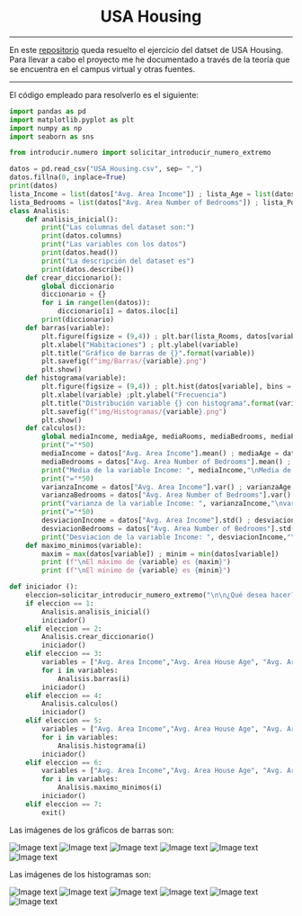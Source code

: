<h1 align="center">USA Housing</h1>

---
En este [repositorio](https://github.com/Diegodesantos1/USA_housing) queda resuelto el ejercicio del datset de USA Housing. Para llevar a cabo el proyecto me he documentado a través de la teoría que se encuentra en el campus virtual y otras fuentes.
***

El código empleado para resolverlo es el siguiente: 

```python
import pandas as pd
import matplotlib.pyplot as plt
import numpy as np
import seaborn as sns

from introducir.numero import solicitar_introducir_numero_extremo

datos = pd.read_csv("USA_Housing.csv", sep= ",")
datos.fillna(0, inplace=True)
print(datos)
lista_Income = list(datos["Avg. Area Income"]) ; lista_Age = list(datos["Avg. Area House Age"]) ; lista_Rooms = list(datos["Avg. Area Number of Rooms"])
lista_Bedrooms = list(datos["Avg. Area Number of Bedrooms"]) ; lista_Population = list(datos["Area Population"]) ; lista_Price = list(datos["Price"]) ; lista_Address = list(datos["Address"])
class Analisis:
    def analisis_inicial():
        print("Las columnas del dataset son:")
        print(datos.columns)
        print("Las variables con los datos")
        print(datos.head())
        print("La descripción del dataset es")
        print(datos.describe())
    def crear_diccionario():
        global diccionario
        diccionario = {}
        for i in range(len(datos)):
            diccionario[i] = datos.iloc[i]
        print(diccionario)
    def barras(variable):
        plt.figure(figsize = (9,4)) ; plt.bar(lista_Rooms, datos[variable] , color= "green")
        plt.xlabel("Habitaciones") ; plt.ylabel(variable)
        plt.title("Gráfico de barras de {}".format(variable))
        plt.savefig(f"img/Barras/{variable}.png")
        plt.show()
    def histograma(variable):
        plt.figure(figsize = (9,4)) ; plt.hist(datos[variable], bins = 50, color= "green")
        plt.xlabel(variable) ;plt.ylabel("Frecuencia")
        plt.title("Distribución variable {} con histograma".format(variable))
        plt.savefig(f"img/Histogramas/{variable}.png")
        plt.show()
    def calculos():
        global mediaIncome, mediaAge, mediaRooms, mediaBedrooms, mediaPopulation, mediaPrice
        print("="*50)
        mediaIncome = datos["Avg. Area Income"].mean() ; mediaAge = datos["Avg. Area House Age"].mean() ; mediaRooms = datos["Avg. Area Number of Rooms"].mean()
        mediaBedrooms = datos["Avg. Area Number of Bedrooms"].mean() ; mediaPopulation = datos["Area Population"].mean() ; mediaPrice = datos["Price"].mean()
        print("Media de la variable Income: ", mediaIncome,"\nMedia de la variable Age: ", mediaAge,"\nMedia de la variable Rooms : ", mediaRooms,"\nMedia de la variable Bedrooms: ", mediaBedrooms,"\nMedia de la variable Population: ", mediaPopulation,"\nMedia de la variable Precio: ", mediaPrice)
        print("="*50)
        varianzaIncome = datos["Avg. Area Income"].var() ; varianzaAge = datos["Avg. Area House Age"].var() ; varianzaRooms = datos["Avg. Area Number of Rooms"].var()
        varianzaBedrooms = datos["Avg. Area Number of Bedrooms"].var() ; varianzaPopulation = datos["Area Population"].var() ; varianzaPrice = datos["Price"].var()
        print("varianza de la variable Income: ", varianzaIncome,"\nvarianza de la variable Age: ", varianzaAge,"\nvarianza de la variable Rooms : ", varianzaRooms,"\nvarianza de la variable Bedrooms: ", varianzaBedrooms,"\nvarianza de la variable Population: ", varianzaPopulation,"\nvarianza de la variable Precio: ", varianzaPrice)
        print("="*50)
        desviacionIncome = datos["Avg. Area Income"].std() ; desviacionAge = datos["Avg. Area House Age"].std() ; desviacionRooms = datos["Avg. Area Number of Rooms"].std()
        desviacionBedrooms = datos["Avg. Area Number of Bedrooms"].std() ; desviacionPopulation = datos["Area Population"].std() ; desviacionPrice = datos["Price"].std()
        print("Desviacion de la variable Income: ", desviacionIncome,"\nDesviacion de la variable Age: ", desviacionAge,"\nDesviacion de la variable Rooms : ", desviacionRooms,"\nDesviacion de la variable Bedrooms: ", desviacionBedrooms,"\nDesviacion de la variable Population: ", desviacionPopulation,"\nDesviacion de la variable Precio: ", desviacionPrice)
    def maximo_minimos(variable):
        maxim = max(datos[variable]) ; minim = min(datos[variable])
        print (f"\nEl máximo de {variable} es {maxim}")
        print (f"\nEl mínimo de {variable} es {minim}")

def iniciador ():
    eleccion=solicitar_introducir_numero_extremo("\n\n¿Qué desea hacer?\n1: Análisis inicial\n2: Diccionario con los datos\n3: Graficas de Barras\n4: Calculo de Media, Varianza y Desviación Típica\n5: Histogramas\n6: Máximos y mínimos\n7: Finalizar\n", 1, 6)
    if eleccion == 1:
        Analisis.analisis_inicial()
        iniciador()
    elif eleccion == 2:
        Analisis.crear_diccionario()
        iniciador()
    elif eleccion == 3:
        variables = ["Avg. Area Income","Avg. Area House Age", "Avg. Area Number of Rooms", "Avg. Area Number of Bedrooms","Price", "Area Population"]
        for i in variables:
            Analisis.barras(i)
        iniciador()
    elif eleccion == 4:
        Analisis.calculos()
        iniciador()
    elif eleccion == 5:
        variables = ["Avg. Area Income","Avg. Area House Age", "Avg. Area Number of Rooms", "Avg. Area Number of Bedrooms","Price", "Area Population"]
        for i in variables:
            Analisis.histograma(i)
        iniciador()
    elif eleccion == 6:
        variables = ["Avg. Area Income","Avg. Area House Age", "Avg. Area Number of Rooms", "Avg. Area Number of Bedrooms","Price", "Area Population"]
        for i in variables:
            Analisis.maximo_minimos(i)
        iniciador()
    elif eleccion == 7:
        exit()
```

Las imágenes de los gráficos de barras son:

![Image text](https://github.com/Diegodesantos1/USA_housing/blob/main/img/Barras/Area%20Population.png)
![Image text](https://github.com/Diegodesantos1/USA_housing/blob/main/img/Barras/Avg.%20Area%20House%20Age.png)
![Image text](https://github.com/Diegodesantos1/USA_housing/blob/main/img/Barras/Avg.%20Area%20Income.png)
![Image text](https://github.com/Diegodesantos1/USA_housing/blob/main/img/Barras/Avg.%20Area%20Number%20of%20Bedrooms.png)
![Image text](https://github.com/Diegodesantos1/USA_housing/blob/main/img/Barras/Avg.%20Area%20Number%20of%20Rooms.png)
![Image text](https://github.com/Diegodesantos1/USA_housing/blob/main/img/Barras/Price.png)

Las imágenes de los histogramas son:

![Image text](https://github.com/Diegodesantos1/USA_housing/blob/main/img/Histogramas/Area%20Population.png)
![Image text](https://github.com/Diegodesantos1/USA_housing/blob/main/img/Histogramas/Avg.%20Area%20House%20Age.png)
![Image text](https://github.com/Diegodesantos1/USA_housing/blob/main/img/Histogramas/Avg.%20Area%20Income.png)
![Image text](https://github.com/Diegodesantos1/USA_housing/blob/main/img/Histogramas/Avg.%20Area%20Number%20of%20Bedrooms.png)
![Image text](https://github.com/Diegodesantos1/USA_housing/blob/main/img/Histogramas/Avg.%20Area%20Number%20of%20Rooms.png)
![Image text](https://github.com/Diegodesantos1/USA_housing/blob/main/img/Histogramas/Price.png)
